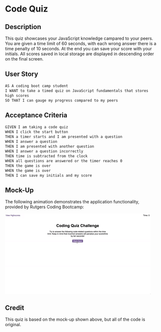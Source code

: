 # Code Quiz

## Description

This quiz showcases your JavaScript knowledge campared to your peers. You are given a time limit of 60 seconds, with each wrong answer there is a time penalty of 10 seconds. At the end you can save your score with your initials. All scores saved in local storage are displayed in descending order on the final screen. 

## User Story

```
AS A coding boot camp student
I WANT to take a timed quiz on JavaScript fundamentals that stores high scores
SO THAT I can gauge my progress compared to my peers
```

## Acceptance Criteria

```
GIVEN I am taking a code quiz
WHEN I click the start button
THEN a timer starts and I am presented with a question
WHEN I answer a question
THEN I am presented with another question
WHEN I answer a question incorrectly
THEN time is subtracted from the clock
WHEN all questions are answered or the timer reaches 0
THEN the game is over
WHEN the game is over
THEN I can save my initials and my score
```

## Mock-Up

The following animation demonstrates the application functionality, provided by Rutgers Coding Bootcamp:

![A user clicks through an interactive coding quiz, then enters initials to save the high score before resetting and starting over.](./Assets/images/04-web-apis-homework-demo.gif)

## Credit

This quiz is based on the mock-up shown above, but all of the code is original. 
